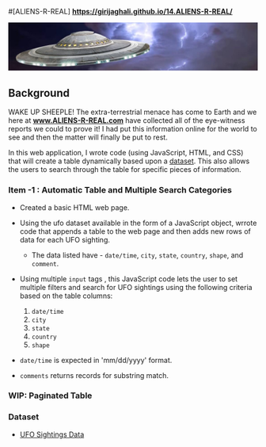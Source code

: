 #[ALIENS-R-REAL]  **https://girijaghali.github.io/14.ALIENS-R-REAL/**


![Aiens_R_Real](ufo-portal2.jpg)

## Background

WAKE UP SHEEPLE! The extra-terrestrial menace has come to Earth and we here at **www.ALIENS-R-REAL.com** have collected all of the eye-witness reports we could to prove it! I had put this information online for the world to see and then the matter will finally be put to rest.


In this web application, I wrote code (using JavaScript, HTML, and CSS) that will create a table dynamically based upon a [dataset](Data/data.js). This also allows the users to search through the table for specific pieces of information.  

### Item -1 : Automatic Table and Multiple Search Categories

* Created a basic HTML web page.

* Using the ufo dataset available in the form of a JavaScript object, wrrote code that appends a table to the web page and then adds new rows of data for each UFO sighting.

  * The data listed have - `date/time`, `city`, `state`, `country`, `shape`, and `comment`.

* Using multiple `input` tags , this JavaScript code lets the user to set multiple filters and search for UFO sightings using the following criteria based on the table columns: 

  1. `date/time`
  2. `city`
  3. `state`
  4. `country`
  5. `shape`

*  `date/time` is expected in 'mm/dd/yyyy' format.  
*  `comments` returns records for substring match.  

### WIP: Paginated Table


### Dataset

* [UFO Sightings Data](Data/data.js)

